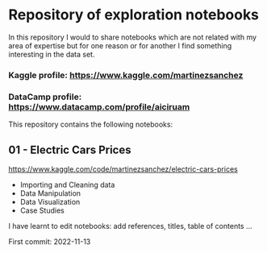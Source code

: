 # Repository of exploration notebooks

In this repository I would to share notebooks which are not related with my area of expertise but for one reason or for another I find something interesting in the data set.
 
### Kaggle profile: https://www.kaggle.com/martinezsanchez

### DataCamp profile: https://www.datacamp.com/profile/aiciruam

This repository contains the following notebooks:

## 01 - **Electric Cars Prices**
https://www.kaggle.com/code/martinezsanchez/electric-cars-prices
- Importing and Cleaning data
- Data Manipulation 
- Data Visualization 
- Case Studies

I have learnt to edit notebooks: add references, titles, table of contents ...

First commit: 2022-11-13
